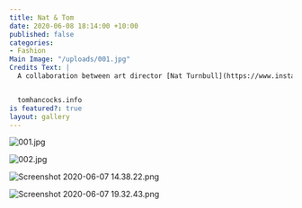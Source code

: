 ```yaml
---
title: Nat & Tom
date: 2020-06-08 18:14:00 +10:00
published: false
categories:
- Fashion
Main Image: "/uploads/001.jpg"
Credits Text: |
  A collaboration between art director [Nat Turnbull](https://www.instagram.com/natturnbull/) at [Art Box Black](https://www.instagram.com/artboxblack/) and spatial designer [Tom Hancocks](https://www.instagram.com/tom.hancocks/)


  tomhancocks.info
is featured?: true
layout: gallery
---
```


![001.jpg](/uploads/001.jpg)

![002.jpg](/uploads/002.jpg)

![Screenshot 2020-06-07 14.38.22.png](/uploads/Screenshot%202020-06-07%2014.38.22.png)

![Screenshot 2020-06-07 19.32.43.png](/uploads/Screenshot%202020-06-07%2019.32.43.png)

